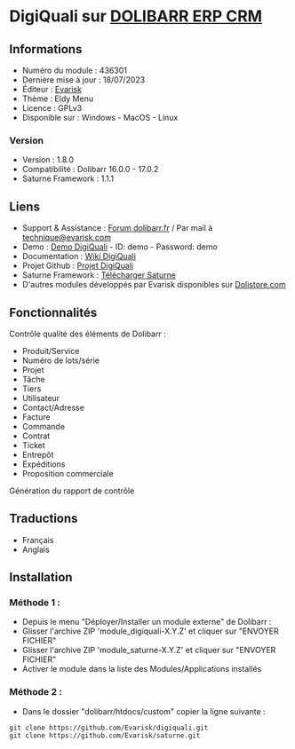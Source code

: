 # DigiQuali sur [DOLIBARR ERP CRM](https://dolibarr.org)

## Informations

- Numéro du module : 436301
- Dernière mise à jour : 18/07/2023
- Éditeur : [Evarisk](https://evarisk.com)
- Thème : Eldy Menu
- Licence : GPLv3
- Disponible sur : Windows - MacOS - Linux

### Version

- Version :  1.8.0
- Compatibilité : Dolibarr 16.0.0 - 17.0.2
- Saturne Framework : 1.1.1

## Liens

- Support & Assistance : [Forum dolibarr.fr](https://dolibarr.fr) / Par mail à technique@evarisk.com
- Demo : [Demo DigiQuali](https://demodoli.digirisk.com) - ID: demo - Password: demo
- Documentation : [Wiki DigiQuali](https://wiki.dolibarr.org/index.php/Module_DigiQuali)
- Projet Github : [Projet DigiQuali](https://github.com/Evarisk/digiquali/projects?type=classic)
- Saturne Framework : [Télécharger Saturne](https://dolistore.com/fr/modules/1906-Saturne.html)
- D'autres modules développés par Evarisk disponibles sur [Dolistore.com](https://dolistore.com)

## Fonctionnalités

Contrôle qualité des éléments de Dolibarr :

- Produit/Service
- Numéro de lots/série
- Projet
- Tâche
- Tiers
- Utilisateur
- Contact/Adresse
- Facture
- Commande
- Contrat
- Ticket
- Entrepôt
- Expéditions
- Proposition commerciale

Génération du rapport de contrôle

## Traductions

- Français
- Anglais

## Installation

### Méthode 1 :

- Depuis le menu "Déployer/Installer un module externe" de Dolibarr :
- Glisser l'archive ZIP 'module_digiquali-X.Y.Z' et cliquer sur "ENVOYER FICHIER"
- Glisser l'archive ZIP 'module_saturne-X.Y.Z' et cliquer sur "ENVOYER FICHIER"
- Activer le module dans la liste des Modules/Applications installés

### Méthode 2 :

- Dans le dossier "dolibarr/htdocs/custom" copier la ligne suivante :
``` 
git clone https://github.com/Evarisk/digiquali.git
git clone https://github.com/Evarisk/saturne.git
```
